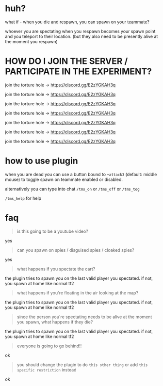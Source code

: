 # huh?

what if - when you die and respawn, you can spawn on your teammate?

whoever you are spectating when you respawn becomes your spawn point and you teleport to their location. (but they also need to be presently alive at the moment you respawn)

# HOW DO I JOIN THE SERVER / PARTICIPATE IN THE EXPERIMENT?
join the torture hole -> https://discord.gg/E2zYGKAH3q

join the torture hole -> https://discord.gg/E2zYGKAH3q

join the torture hole -> https://discord.gg/E2zYGKAH3q

join the torture hole -> https://discord.gg/E2zYGKAH3q

join the torture hole -> https://discord.gg/E2zYGKAH3q

join the torture hole -> https://discord.gg/E2zYGKAH3q

join the torture hole -> https://discord.gg/E2zYGKAH3q

# how to use plugin

when you are dead you can use a button bound to `+attack3` (default: middle mouse) to toggle spawn on teammate enabled or disabled.

alternatively you can type into chat `/tms_on` or `/tms_off` or `/tms_tog`

`/tms_help` for help


# faq

> is this going to be a youtube video?

yes

> can you spawn on spies / disguised spies / cloaked spies?

yes

> what happens if you spectate the cart?

the plugin tries to spawn you on the last valid player you spectated. if not, you spawn at home like normal tf2

> what happens if you're floating in the air looking at the map?

the plugin tries to spawn you on the last valid player you spectated. if not, you spawn at home like normal tf2

> since the person you're spectating needs to be alive at the moment you spawn, what happens if they die?

the plugin tries to spawn you on the last valid player you spectated. if not, you spawn at home like normal tf2

> everyone is going to go behind!!

ok

> you should change the plugin to do `this other thing` or add `this specific restriction` instead

ok
